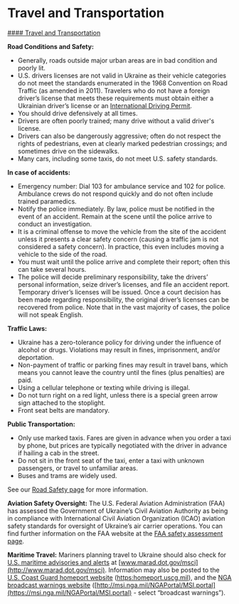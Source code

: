 # Travel and Transportation

[#### Travel and Transportation](javascript:void(0); "Travel and Transportation")

**Road Conditions and Safety:**

* Generally, roads outside major urban areas are in bad condition and poorly lit.
* U.S. drivers licenses are not valid in Ukraine as their vehicle categories do not meet the standards enumerated in the 1968 Convention on Road Traffic (as amended in 2011). Travelers who do not have a foreign driver’s license that meets these requirements must obtain either a Ukrainian driver’s license or an [International Driving Permit](https://travel.state.gov/content/travel/en/international-travel/before-you-go/driving-and-road-safety.html).
* You should drive defensively at all times.
* Drivers are often poorly trained; many drive without a valid driver's license.
* Drivers can also be dangerously aggressive; often do not respect the rights of pedestrians, even at clearly marked pedestrian crossings; and sometimes drive on the sidewalks.
* Many cars, including some taxis, do not meet U.S. safety standards.

**In case of accidents:**

* Emergency number: Dial 103 for ambulance service and 102 for police. Ambulance crews do not respond quickly and do not often include trained paramedics.
* Notify the police immediately. By law, police must be notified in the event of an accident. Remain at the scene until the police arrive to conduct an investigation.
* It is a criminal offense to move the vehicle from the site of the accident unless it presents a clear safety concern (causing a traffic jam is not considered a safety concern). In practice, this even includes moving a vehicle to the side of the road.
* You must wait until the police arrive and complete their report; often this can take several hours.
* The police will decide preliminary responsibility, take the drivers’ personal information, seize driver’s licenses, and file an accident report. Temporary driver’s licenses will be issued. Once a court decision has been made regarding responsibility, the original driver’s licenses can be recovered from police. Note that in the vast majority of cases, the police will not speak English.

**Traffic Laws:**

* Ukraine has a zero-tolerance policy for driving under the influence of alcohol or drugs. Violations may result in fines, imprisonment, and/or deportation.
* Non-payment of traffic or parking fines may result in travel bans, which means you cannot leave the country until the fines (plus penalties) are paid.
* Using a cellular telephone or texting while driving is illegal.
* Do not turn right on a red light, unless there is a special green arrow sign attached to the stoplight.
* Front seat belts are mandatory.

**Public Transportation:**

* Only use marked taxis. Fares are given in advance when you order a taxi by phone, but prices are typically negotiated with the driver in advance if hailing a cab in the street.
* Do not sit in the front seat of the taxi, enter a taxi with unknown passengers, or travel to unfamiliar areas.
* Buses and trams are widely used.

See our [Road Safety page](https://travel.state.gov/content/travel/en/international-travel/before-you-go/driving-and-road-safety.html) for more information.

**Aviation Safety Oversight:** The U.S. Federal Aviation Administration (FAA) has assessed the Government of Ukraine’s Civil Aviation Authority as being in compliance with International Civil Aviation Organization (ICAO) aviation safety standards for oversight of Ukraine’s air carrier operations. You can find further information on the FAA website at the [FAA safety assessment page](https://www.faa.gov/about/initiatives/iasa/).

**Maritime Travel:** Mariners planning travel to Ukraine should also check for [U.S. maritime advisories and alerts](http://www.marad.dot.gov/msci) at [www.marad.dot.gov/msci](http://www.marad.dot.gov/msci). Information may also be posted to the [U.S. Coast Guard homeport website](https://homeport.uscg.mil/) ([https:homeport.uscg.mil](https://travel.state.gov/content/travel/en/international-travel/International-Travel-Country-Information-Pages/Ukraine.html#ExternalPopup)), and the [NGA broadcast warnings website](https://travel.state.gov/content/travel/en/international-travel/International-Travel-Country-Information-Pages/Ukraine.html#ExternalPopup) ([http://msi.nga.mil/NGAPortal/MSI.portal](https://msi.nga.mil/NGAPortal/MSI.portal) - select “broadcast warnings”).